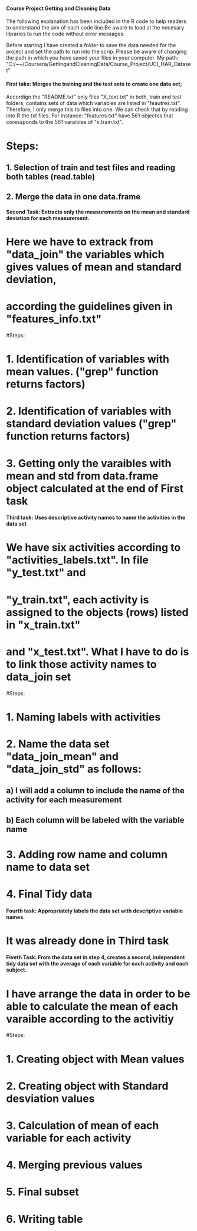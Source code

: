 #### Course Project Getting and Cleaning Data

The following explanation has been included in the R code to help readers to understand the aim
of each code line.Be aware to load al the necesary libraries to run the code without error messages. 

Before starting I have created a folder to save the data needed for the project
and set the path to run into the scrip. Please be aware of changing the path in which 
you have saved your files in your computer.
My path: "C:/~~/Coursera/GettingandCleaningData/Course_Project/UCI_HAR_Dataset"

#### First taks: Merges the training and the test sets to create one data set;
Accordign the "README.txt" only files "X_text.txt" in both, train and test folders, 
contains sets of data which variables are listed in "feautres.txt". Therefore, 
I only merge this to files into one. We can check that by reading into R the
txt files. For instance: "features.txt" have 561 objectes that coressponds to 
the 561 varaibles of "x.train.txt".

# Steps: 
## 1. Selection of train and test files and reading both tables (read.table)
## 2. Merge the data in one data.frame

#### Second Task: Extracts only the measurements on the mean and standard deviation for each measurement.
# Here we have to extrack from "data_join" the variables which gives values of mean and standard deviation, 
# according the guidelines given in "features_info.txt"

#Steps:
# 1. Identification of variables with mean values. ("grep" function returns factors)
# 2. Identification of variables with standard deviation values ("grep" function returns factors)
# 3. Getting only the varaibles with mean and std from data.frame object calculated at the end of First task 

#### Third task: Uses descriptive activity names to name the activities in the data set
# We have six activities according to "activities_labels.txt". In file "y_test.txt" and 
# "y_train.txt", each activity is assigned to the objects (rows) listed in "x_train.txt" 
# and "x_test.txt". What I have to do is to link those activity names to data_join set

#Steps:
# 1. Naming labels with activities
# 2. Name the data set "data_join_mean" and "data_join_std" as follows: 
## a) I will add a column to include the name of the activity for each measurement
## b) Each column will be labeled with the variable name
# 3. Adding row name and column name to data set
# 4. Final Tidy data

#### Fourth task: Appropriately labels the data set with descriptive variable names. 
# It was already done in Third task

#### Fiveth Task: From the data set in step 4, creates a second, independent tidy data set with the average of each variable for each activity and each subject.
# I have arrange the data in order to be able to calculate the mean of each varaible according to the activitiy

#Steps:
# 1. Creating object with Mean values
# 2. Creating object with Standard desviation values
# 3. Calculation of mean of each variable for each activity
# 4. Merging previous values
# 5. Final subset
# 6. Writing table
